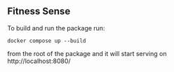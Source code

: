 ## Fitness Sense

To build and run the package run:
```
docker compose up --build
```
from the root of the package and it will start serving on http://localhost:8080/